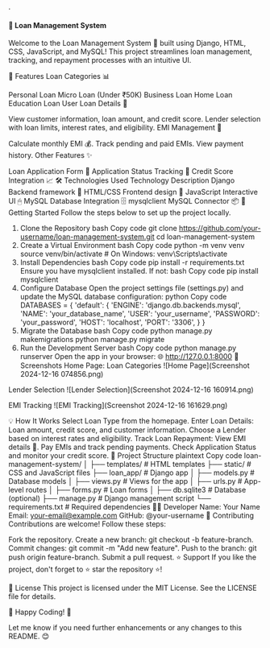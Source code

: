 .

#### 💼 Loan Management System
Welcome to the Loan Management System 🚀 built using Django, HTML, CSS, JavaScript, and MySQL! This project streamlines loan management, tracking, and repayment processes with an intuitive UI.

🌟 Features
Loan Categories 📊

Personal Loan
Micro Loan (Under ₹50K)
Business Loan
Home Loan
Education Loan
User Loan Details 📝

View customer information, loan amount, and credit score.
Lender selection with loan limits, interest rates, and eligibility.
EMI Management 📅

Calculate monthly EMI 💰.
Track pending and paid EMIs.
View payment history.
Other Features ✨

Loan Application Form 📄
Application Status Tracking 🚦
Credit Score Integration 📈
🛠 Technologies Used
Technology	Description
Django	Backend framework 🐍
HTML/CSS	Frontend design 🎨
JavaScript	Interactive UI 🖱
MySQL	Database Integration 🗄
mysqlclient	MySQL Connector 📦
🚀 Getting Started
Follow the steps below to set up the project locally.

1. Clone the Repository
bash
Copy code
git clone https://github.com/your-username/loan-management-system.git
cd loan-management-system
2. Create a Virtual Environment
bash
Copy code
python -m venv venv
source venv/bin/activate  # On Windows: venv\Scripts\activate
3. Install Dependencies
bash
Copy code
pip install -r requirements.txt
Ensure you have mysqlclient installed. If not:
bash
Copy code
pip install mysqlclient
4. Configure Database
Open the project settings file (settings.py) and update the MySQL database configuration:
python
Copy code
DATABASES = {
    'default': {
        'ENGINE': 'django.db.backends.mysql',
        'NAME': 'your_database_name',
        'USER': 'your_username',
        'PASSWORD': 'your_password',
        'HOST': 'localhost',
        'PORT': '3306',
    }
}
5. Migrate the Database
bash
Copy code
python manage.py makemigrations
python manage.py migrate
6. Run the Development Server
bash
Copy code
python manage.py runserver
Open the app in your browser:
🌐 http://127.0.0.1:8000
🎥 Screenshots
Home Page: Loan Categories
![Home Page](Screenshot 2024-12-16 074856.png)

Lender Selection
![Lender Selection](Screenshot 2024-12-16 160914.png)

EMI Tracking
![EMI Tracking](Screenshot 2024-12-16 161629.png)

💡 How It Works
Select Loan Type from the homepage.
Enter Loan Details: Loan amount, credit score, and customer information.
Choose a Lender based on interest rates and eligibility.
Track Loan Repayment:
View EMI details 📆.
Pay EMIs and track pending payments.
Check Application Status and monitor your credit score.
📂 Project Structure
plaintext
Copy code
loan-management-system/
│
├── templates/           # HTML templates
├── static/              # CSS and JavaScript files
├── loan_app/            # Django app
│   ├── models.py        # Database models
│   ├── views.py         # Views for the app
│   ├── urls.py          # App-level routes
│   ├── forms.py         # Loan forms
│
├── db.sqlite3           # Database (optional)
├── manage.py            # Django management script
└── requirements.txt     # Required dependencies
👨‍💻 Developer
Name: Your Name
Email: your-email@example.com
GitHub: @your-username
🤝 Contributing
Contributions are welcome! Follow these steps:

Fork the repository.
Create a new branch: git checkout -b feature-branch.
Commit changes: git commit -m "Add new feature".
Push to the branch: git push origin feature-branch.
Submit a pull request.
⭐ Support
If you like the project, don't forget to ⭐ star the repository ⭐!

📄 License
This project is licensed under the MIT License. See the LICENSE file for details.

🎉 Happy Coding! 🚀

Let me know if you need further enhancements or any changes to this README. 😊






